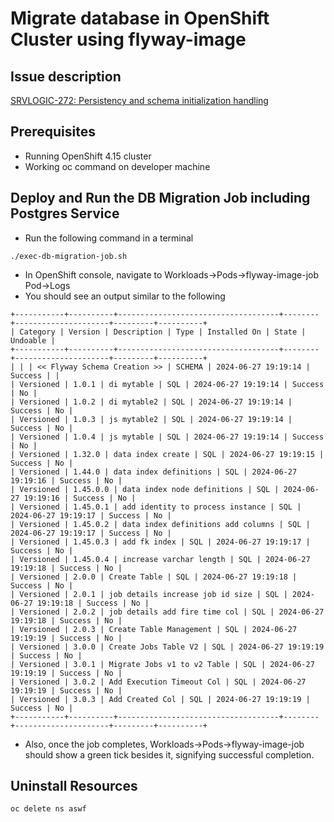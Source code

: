 # Migrate database in OpenShift Cluster using flyway-image

## Issue description
[SRVLOGIC-272: Persistency and schema initialization handling](https://issues.redhat.com/browse/SRVLOGIC-272)

## Prerequisites
* Running OpenShift 4.15 cluster
* Working oc command on developer machine

## Deploy and Run the DB Migration Job including Postgres Service
* Run the following command in a terminal
```shell
./exec-db-migration-job.sh
```
* In OpenShift console, navigate to Workloads->Pods->flyway-image-job Pod->Logs
* You should see an output similar to the following
```text
+-----------+----------+------------------------------------+--------+---------------------+---------+----------+
| Category | Version | Description | Type | Installed On | State | Undoable |
+-----------+----------+------------------------------------+--------+---------------------+---------+----------+
| | | << Flyway Schema Creation >> | SCHEMA | 2024-06-27 19:19:14 | Success | |
| Versioned | 1.0.1 | di mytable | SQL | 2024-06-27 19:19:14 | Success | No |
| Versioned | 1.0.2 | di mytable2 | SQL | 2024-06-27 19:19:14 | Success | No |
| Versioned | 1.0.3 | js mytable2 | SQL | 2024-06-27 19:19:14 | Success | No |
| Versioned | 1.0.4 | js mytable | SQL | 2024-06-27 19:19:14 | Success | No |
| Versioned | 1.32.0 | data index create | SQL | 2024-06-27 19:19:15 | Success | No |
| Versioned | 1.44.0 | data index definitions | SQL | 2024-06-27 19:19:16 | Success | No |
| Versioned | 1.45.0.0 | data index node definitions | SQL | 2024-06-27 19:19:16 | Success | No |
| Versioned | 1.45.0.1 | add identity to process instance | SQL | 2024-06-27 19:19:17 | Success | No |
| Versioned | 1.45.0.2 | data index definitions add columns | SQL | 2024-06-27 19:19:17 | Success | No |
| Versioned | 1.45.0.3 | add fk index | SQL | 2024-06-27 19:19:17 | Success | No |
| Versioned | 1.45.0.4 | increase varchar length | SQL | 2024-06-27 19:19:18 | Success | No |
| Versioned | 2.0.0 | Create Table | SQL | 2024-06-27 19:19:18 | Success | No |
| Versioned | 2.0.1 | job details increase job id size | SQL | 2024-06-27 19:19:18 | Success | No |
| Versioned | 2.0.2 | job details add fire time col | SQL | 2024-06-27 19:19:18 | Success | No |
| Versioned | 2.0.3 | Create Table Management | SQL | 2024-06-27 19:19:19 | Success | No |
| Versioned | 3.0.0 | Create Jobs Table V2 | SQL | 2024-06-27 19:19:19 | Success | No |
| Versioned | 3.0.1 | Migrate Jobs v1 to v2 Table | SQL | 2024-06-27 19:19:19 | Success | No |
| Versioned | 3.0.2 | Add Execution Timeout Col | SQL | 2024-06-27 19:19:19 | Success | No |
| Versioned | 3.0.3 | Add Created Col | SQL | 2024-06-27 19:19:19 | Success | No |
+-----------+----------+------------------------------------+--------+---------------------+---------+----------+
```
* Also, once the job completes, Workloads->Pods->flyway-image-job should show a green tick besides it, signifying successful completion. 

## Uninstall Resources
```shell
oc delete ns aswf
```